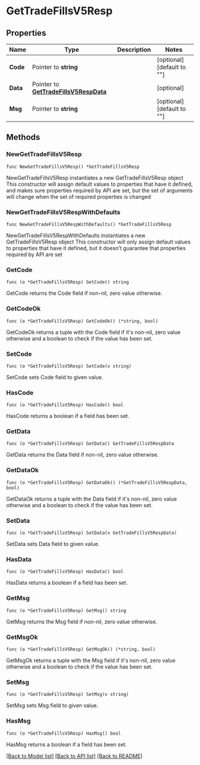 # GetTradeFillsV5Resp

## Properties

Name | Type | Description | Notes
------------ | ------------- | ------------- | -------------
**Code** | Pointer to **string** |  | [optional] [default to ""]
**Data** | Pointer to [**GetTradeFillsV5RespData**](GetTradeFillsV5RespData.md) |  | [optional] 
**Msg** | Pointer to **string** |  | [optional] [default to ""]

## Methods

### NewGetTradeFillsV5Resp

`func NewGetTradeFillsV5Resp() *GetTradeFillsV5Resp`

NewGetTradeFillsV5Resp instantiates a new GetTradeFillsV5Resp object
This constructor will assign default values to properties that have it defined,
and makes sure properties required by API are set, but the set of arguments
will change when the set of required properties is changed

### NewGetTradeFillsV5RespWithDefaults

`func NewGetTradeFillsV5RespWithDefaults() *GetTradeFillsV5Resp`

NewGetTradeFillsV5RespWithDefaults instantiates a new GetTradeFillsV5Resp object
This constructor will only assign default values to properties that have it defined,
but it doesn't guarantee that properties required by API are set

### GetCode

`func (o *GetTradeFillsV5Resp) GetCode() string`

GetCode returns the Code field if non-nil, zero value otherwise.

### GetCodeOk

`func (o *GetTradeFillsV5Resp) GetCodeOk() (*string, bool)`

GetCodeOk returns a tuple with the Code field if it's non-nil, zero value otherwise
and a boolean to check if the value has been set.

### SetCode

`func (o *GetTradeFillsV5Resp) SetCode(v string)`

SetCode sets Code field to given value.

### HasCode

`func (o *GetTradeFillsV5Resp) HasCode() bool`

HasCode returns a boolean if a field has been set.

### GetData

`func (o *GetTradeFillsV5Resp) GetData() GetTradeFillsV5RespData`

GetData returns the Data field if non-nil, zero value otherwise.

### GetDataOk

`func (o *GetTradeFillsV5Resp) GetDataOk() (*GetTradeFillsV5RespData, bool)`

GetDataOk returns a tuple with the Data field if it's non-nil, zero value otherwise
and a boolean to check if the value has been set.

### SetData

`func (o *GetTradeFillsV5Resp) SetData(v GetTradeFillsV5RespData)`

SetData sets Data field to given value.

### HasData

`func (o *GetTradeFillsV5Resp) HasData() bool`

HasData returns a boolean if a field has been set.

### GetMsg

`func (o *GetTradeFillsV5Resp) GetMsg() string`

GetMsg returns the Msg field if non-nil, zero value otherwise.

### GetMsgOk

`func (o *GetTradeFillsV5Resp) GetMsgOk() (*string, bool)`

GetMsgOk returns a tuple with the Msg field if it's non-nil, zero value otherwise
and a boolean to check if the value has been set.

### SetMsg

`func (o *GetTradeFillsV5Resp) SetMsg(v string)`

SetMsg sets Msg field to given value.

### HasMsg

`func (o *GetTradeFillsV5Resp) HasMsg() bool`

HasMsg returns a boolean if a field has been set.


[[Back to Model list]](../README.md#documentation-for-models) [[Back to API list]](../README.md#documentation-for-api-endpoints) [[Back to README]](../README.md)


